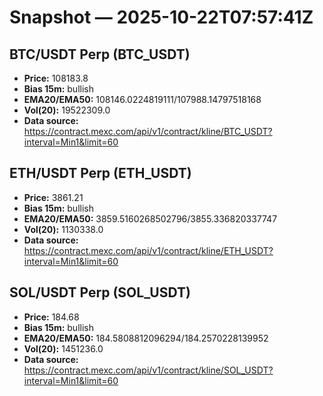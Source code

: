 # Snapshot — 2025-10-22T07:57:41Z

## BTC/USDT Perp (BTC_USDT)
- **Price:** 108183.8
- **Bias 15m:** bullish
- **EMA20/EMA50:** 108146.0224819111/107988.14797518168
- **Vol(20):** 19522309.0
- **Data source:** https://contract.mexc.com/api/v1/contract/kline/BTC_USDT?interval=Min1&limit=60

## ETH/USDT Perp (ETH_USDT)
- **Price:** 3861.21
- **Bias 15m:** bullish
- **EMA20/EMA50:** 3859.5160268502796/3855.336820337747
- **Vol(20):** 1130338.0
- **Data source:** https://contract.mexc.com/api/v1/contract/kline/ETH_USDT?interval=Min1&limit=60

## SOL/USDT Perp (SOL_USDT)
- **Price:** 184.68
- **Bias 15m:** bullish
- **EMA20/EMA50:** 184.5808812096294/184.2570228139952
- **Vol(20):** 1451236.0
- **Data source:** https://contract.mexc.com/api/v1/contract/kline/SOL_USDT?interval=Min1&limit=60
